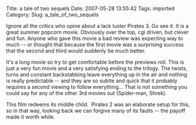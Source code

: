 Title: a tale of two sequels
Date: 2007-05-28 13:55:42
Tags: imported
Category: 
Slug: a_tale_of_two_sequels

Ignore all the critics who opine about a lack luster Pirates 3.  Go see it.  It is a great summer popcorn movie.  Obviously over the top, cgi driven, but clever and fun.  Anyone who gave this movie a bad review was expecting way to much -- or thought that because the first movie was a surprising success that the second and third would suddenly be much better.

It's a long movie so try to get comfortable before the previews roll.  This is just a very fun movie and a very satisfying ending to the trilogy.  The twists, turns and constant backstabbing leave everything up in the air and nothing is really predictable -- and they are so subtle and quick that it probably requires a second viewing to follow everything... That is not something you could say for any of the other 3rd movies out (Spider-man, Shrek).

This film redeems its middle child.  Pirates 2 was an elaborate setup for this, so in that way, looking back we can forgive many of its faults -- the payoff made it worth while.
